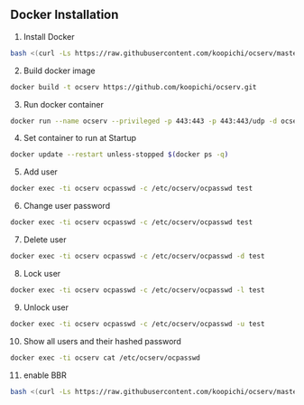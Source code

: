 ## Docker Installation
1. Install Docker
```bash
bash <(curl -Ls https://raw.githubusercontent.com/koopichi/ocserv/master/dk.sh)
```
2. Build docker image
```bash
docker build -t ocserv https://github.com/koopichi/ocserv.git
```

3. Run docker container
```bash
docker run --name ocserv --privileged -p 443:443 -p 443:443/udp -d ocserv
```
4. Set container to run at Startup
```bash
docker update --restart unless-stopped $(docker ps -q)
```
5. Add user
```bash
docker exec -ti ocserv ocpasswd -c /etc/ocserv/ocpasswd test
```

6. Change user password
```bash
docker exec -ti ocserv ocpasswd -c /etc/ocserv/ocpasswd test
```

7. Delete user
```bash
docker exec -ti ocserv ocpasswd -c /etc/ocserv/ocpasswd -d test
```

8. Lock user
```bash
docker exec -ti ocserv ocpasswd -c /etc/ocserv/ocpasswd -l test
```

9. Unlock user
```bash
docker exec -ti ocserv ocpasswd -c /etc/ocserv/ocpasswd -u test
```

10. Show all users and their hashed password
```bash
docker exec -ti ocserv cat /etc/ocserv/ocpasswd
```
11. enable BBR
```bash
bash <(curl -Ls https://raw.githubusercontent.com/koopichi/ocserv/master/bbr.sh)
```
